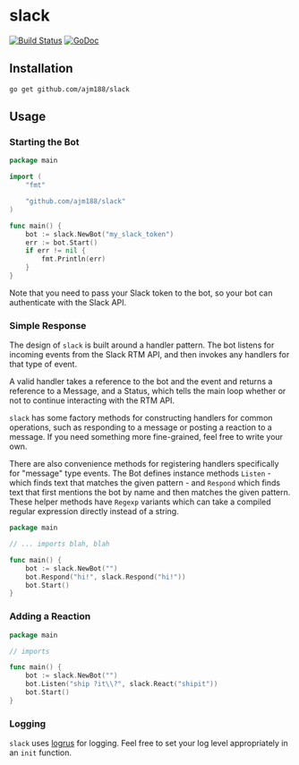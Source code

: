 # slack

[![Build Status](https://travis-ci.org/ajm188/slack.svg?branch=master)](https://travis-ci.org/ajm188/slack)
[![GoDoc](https://godoc.org/github.com/ajm188/slack?status.svg)](https://godoc.org/github.com/ajm188/slack)

## Installation

`go get github.com/ajm188/slack`

## Usage

### Starting the Bot

```go
package main

import (
    "fmt"

    "github.com/ajm188/slack"
)

func main() {
    bot := slack.NewBot("my_slack_token")
    err := bot.Start()
    if err != nil {
        fmt.Println(err)
    }
}
```

Note that you need to pass your Slack token to the bot, so your bot can
authenticate with the Slack API.

### Simple Response

The design of `slack` is built around a handler pattern. The bot listens for
incoming events from the Slack RTM API, and then invokes any handlers for that
type of event.

A valid handler takes a reference to the bot and the event and returns a
reference to a Message, and a Status, which tells the main loop whether or not
to continue interacting with the RTM API.

`slack` has some factory methods for constructing handlers for common
operations, such as responding to a message or posting a reaction to a message.
If you need something more fine-grained, feel free to write your own.

There are also convenience methods for registering handlers specifically for
"message" type events. The Bot defines instance methods `Listen` - which finds
text that matches the given pattern - and `Respond` which finds text that first
mentions the bot by name and then matches the given pattern. These helper
methods have `Regexp` variants which can take a compiled regular expression
directly instead of a string.

```go
package main

// ... imports blah, blah

func main() {
    bot := slack.NewBot("")
    bot.Respond("hi!", slack.Respond("hi!"))
    bot.Start()
}
```

### Adding a Reaction

```go
package main

// imports

func main() {
    bot := slack.NewBot("")
    bot.Listen("ship ?it\\?", slack.React("shipit"))
    bot.Start()
}
```

### Logging

`slack` uses [logrus](https://github.com/Sirupsen/logrus) for logging. Feel
free to set your log level appropriately in an `init` function.
